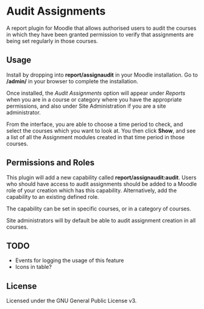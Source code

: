 # Audit Assignments

A report plugin for Moodle that allows authorised users to audit the courses in which they have been granted permission
to verify that assignments are being set regularly in those courses.

## Usage

Install by dropping into **report/assignaudit** in your Moodle installation. Go to **/admin/** in your browser to complete the installation.

Once installed, the _Audit Assignments_ option will appear under _Reports_ when you are in a course or category where you have the appropriate
permissions, and also under Site Administration if you are a site administrator.

From the interface, you are able to choose a time period to check, and select the courses which you want to look at. You then click **Show**, and see a list
of all the Assignment modules created in that time period in those courses.

## Permissions and Roles

This plugin will add a new capability called **report/assignaudit:audit**. Users who should have access to audit assignments should be added to a Moodle role of your
creation which has this capability. Alternatively, add the capability to an existing defined role.

The capability can be set in specific courses, or in a category of courses.

Site administrators will by default be able to audit assignment creation in all courses.

## TODO

 * Events for logging the usage of this feature
 * Icons in table?

## License

Licensed under the GNU General Public License v3.
